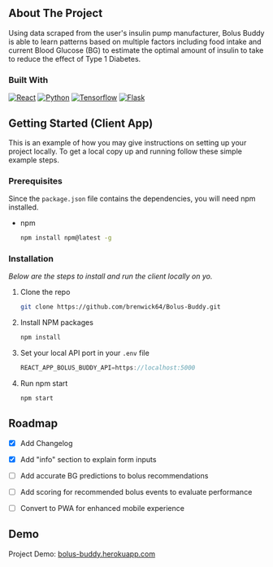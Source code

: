 ## About The Project

Using data scraped from the user's insulin pump manufacturer, Bolus Buddy is able to learn patterns based on multiple factors including food intake and current Blood Glucose (BG) to estimate the optimal amount of insulin to take to reduce the effect of Type 1 Diabetes.



<!-- @import "[TOC]" {cmd="toc" depthFrom=1 depthTo=6 orderedList=false} -->


### Built With

[![React][React]][React-url] [![Python][Python]][Python-url] [![Tensorflow][TF]][TF-url] [![Flask][Flask]][Flask-url]





<!-- GETTING STARTED -->
## Getting Started (Client App)

This is an example of how you may give instructions on setting up your project locally.
To get a local copy up and running follow these simple example steps.

### Prerequisites

Since the ``package.json`` file contains the dependencies, you will need npm installed.
* npm
  ```sh
  npm install npm@latest -g
  ```
  

### Installation

_Below are the steps to install and run the client locally on yo._

1. Clone the repo
   ```sh
   git clone https://github.com/brenwick64/Bolus-Buddy.git
   ```
2. Install NPM packages
   ```sh
   npm install
   ```
3. Set your local API port in your `.env` file
    ```js
   REACT_APP_BOLUS_BUDDY_API=https://localhost:5000
   ```
4. Run npm start
    ```sh
   npm start
   ```
 


<!-- ROADMAP -->
## Roadmap

- [x] Add Changelog
- [x] Add "info" section to explain form inputs
- [ ] Add accurate BG predictions to bolus recommendations 
- [ ] Add scoring for recommended bolus events to evaluate performance
- [ ] Convert to PWA for enhanced mobile experience 




<!-- CONTACT -->
## Demo

Project Demo: [bolus-buddy.herokuapp.com](https://bolus-buddy.herokuapp.com/)



<!-- MARKDOWN LINKS & IMAGES -->

<!-- Shields -->
[Python]:https://img.shields.io/badge/Python-20232A?style=for-the-badge&logo=python&logoColor=f2bb30
[Python-url]:https://www.python.org/downloads/
[TF]:https://img.shields.io/badge/Tensorflow-20232A?style=for-the-badge&logo=tensorflow&logoColor=ff6f00
[TF-url]:https://www.tensorflow.org/install
[React]: https://img.shields.io/badge/React-20232A?style=for-the-badge&logo=react&logoColor=61DAFB
[React-url]: https://reactjs.org/
[Flask]: https://img.shields.io/badge/Flask-20232A?style=for-the-badge&logo=flask&logoColor=white
[Flask-url]: https://flask.palletsprojects.com/en/2.2.x/installation/


